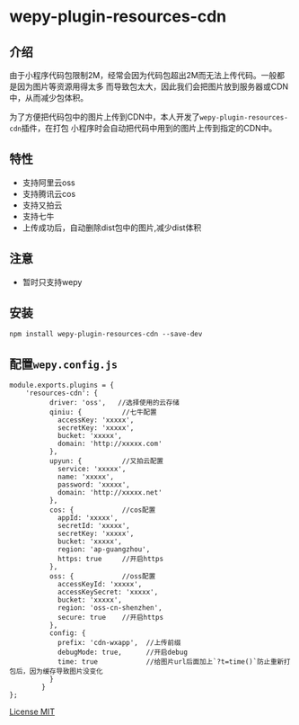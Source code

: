# wepy-plugin-resources-cdn

## 介绍

由于小程序代码包限制2M，经常会因为代码包超出2M而无法上传代码。一般都是因为图片等资源用得太多
而导致包太大，因此我们会把图片放到服务器或CDN中，从而减少包体积。

为了方便把代码包中的图片上传到CDN中，本人开发了`wepy-plugin-resources-cdn`插件，在打包
小程序时会自动把代码中用到的图片上传到指定的CDN中。

## 特性

* 支持阿里云oss
* 支持腾讯云cos
* 支持又拍云
* 支持七牛
* 上传成功后，自动删除dist包中的图片,减少dist体积

## 注意

* 暂时只支持wepy

## 安装

```
npm install wepy-plugin-resources-cdn --save-dev
```

## 配置`wepy.config.js`

```
module.exports.plugins = {
    'resources-cdn': {
          driver: 'oss',   //选择使用的云存储
          qiniu: {          //七牛配置
            accessKey: 'xxxxx',
            secretKey: 'xxxxx',
            bucket: 'xxxxx',
            domain: 'http://xxxxx.com'
          },
          upyun: {          //又拍云配置
            service: 'xxxxx',
            name: 'xxxxx',
            password: 'xxxxx',
            domain: 'http://xxxxx.net'
          },
          cos: {            //cos配置
            appId: 'xxxxx',
            secretId: 'xxxxx',
            secretKey: 'xxxxx',
            bucket: 'xxxxx',
            region: 'ap-guangzhou',
            https: true     //开启https
          },
          oss: {            //oss配置
            accessKeyId: 'xxxxx',
            accessKeySecret: 'xxxxx',
            bucket: 'xxxxx',
            region: 'oss-cn-shenzhen',
            secure: true    //开启https
          },
          config: {
            prefix: 'cdn-wxapp',  //上传前缀
            debugMode: true,      //开启debug
            time: true            //给图片url后面加上`?t=time()`防止重新打包后，因为缓存导致图片没变化
          }
        }
};
```

[License MIT]()
